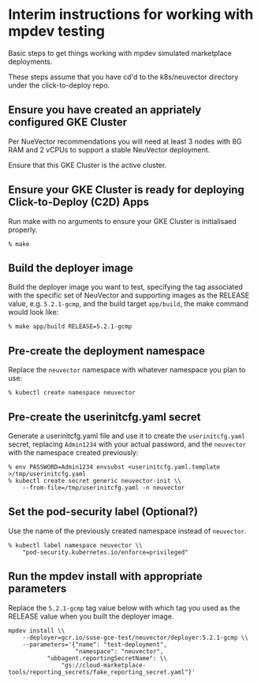 # Interim instructions for working with mpdev testing

Basic steps to get things working with mpdev simulated marketplace deployments.

These steps assume that you have cd'd to the k8s/neuvector directory under the
click-to-deploy repo.

## Ensure you have created an appriately configured GKE Cluster

Per NueVector recommendations you will need at least 3 nodes with 8G RAM and
2 vCPUs to support a stable NeuVector deployment.

Ensure that this GKE Cluster is the active cluster.

## Ensure your GKE Cluster is ready for deploying Click-to-Deploy (C2D) Apps

Run make with no arguments to ensure your GKE Cluster is initialisaed properly.

```shell
% make
```

## Build the deployer image

Build the deployer image you want to test, specifying the tag associated with
the specific set of NeuVector and supporting images as the RELEASE value, e.g.
`5.2.1-gcmp`, and the build target `app/build`, the make command would look
like:

```shell
% make app/build RELEASE=5.2.1-gcmp
```

## Pre-create the deployment namespace

Replace the `neuvector` namespace with whatever namespace you plan to use:

```shell
% kubectl create namespace neuvector
```

## Pre-create the userinitcfg.yaml secret

Generate a userinitcfg.yaml file and use it to create the `userinitcfg.yaml`
secret, replacing `Admin1234` with your actual password, and the `neuvector`
with the namespace created previously:

```shell
% env PASSWORD=Admin1234 envsubst <userinitcfg.yaml.template >/tmp/userinitcfg.yaml
% kubectl create secret generic neuvector-init \\
    --from-file=/tmp/userinitcfg.yaml -n neuvector
```

## Set the pod-security label (Optional?)

Use the name of the previously created namespace instead of `neuvector`.

```shell
% kubectl label namespace neuvector \\
    "pod-security.kubernetes.io/enforce=privileged"
```

## Run the mpdev install with appropriate parameters

Replace the `5.2.1-gcmp` tag value below with which tag you used as the
RELEASE value when you built the deployer image.

```shell
mpdev install \\
    --deployer=gcr.io/suse-gce-test/neuvector/deployer:5.2.1-gcmp \\
    --parameters='{"name": "test-deployment",
                   "namespace": "neuvector",
		   "ubbagent.reportingSecretName": \\
		       "gs://cloud-marketplace-tools/reporting_secrets/fake_reporting_secret.yaml"}'
```
